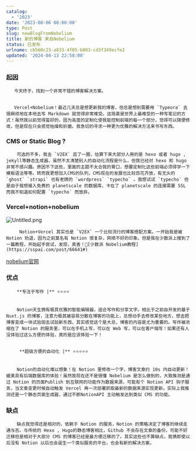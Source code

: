 ```yaml
---
catalog:
  - '2023'
date: '2023-08-06 08:00:00'
type: Post
slug: newBlogFromNobelium
title: 新的博客 来自Nobelium
status: 已发布
urlname: cb560c23-a833-4f05-b803-cd3f349ecfe2
updated: '2024-04-13 22:58:00'
---
```


### 起因


       今天终于，找到一个非常不错的博客解决方案。


       Vercel+Nobelium！最近几天总是想更新我的博客，但总是想到需要用 `Typeora` 去很麻烦地在本地去写 Markdown 就觉得非常难受。这简直是世界上最难受的一种写笔记的方式！虽然我以前觉得蛮好的，因为高度的定制化使我能控制前端的每一个部分，觉得可以随便修改，但是现在只会感觉枯燥和折磨。我急切的寻求一种更为优雅的解决方法来书写东西。


### CMS or Static Blog ?


        可选的不多，我去 `V2EX` 逛了一圈，估算下来大部分人用的是 hexo 或者 hugo , jekyll等静态生成器，虽然不太清楚别人的自动化流程是什么，但我已经对 hexo 和 hugo 非常不感兴趣。原因不下这些，里面的主题不太合我的胃口，想要定制化这些前端必须得学一下模板语法等等。转而我更想加入CMS的队列，CMS现在的发展也比较百花齐放，有无头的 `ghost` `strapi` 也有老牌的 `wordpress` `typecho` 。我想试试 `typecho` 但是由于我想接入免费的 planetscale 的数据库，卡在了 planetscale 的连接需要 SSL 而我不知道如何配置 `typecho` 而放弃。


### Vercel+notion+nobelium


![Untitled.png](https://prod-files-secure.s3.us-west-2.amazonaws.com/ed141b76-e4f4-4030-b3c9-9f8f9925cc4f/0ecc86b3-acdd-477f-ab59-852a7f533d4c/Untitled.png?X-Amz-Algorithm=AWS4-HMAC-SHA256&X-Amz-Content-Sha256=UNSIGNED-PAYLOAD&X-Amz-Credential=ASIAZI2LB4667KB43OCG%2F20250401%2Fus-west-2%2Fs3%2Faws4_request&X-Amz-Date=20250401T154045Z&X-Amz-Expires=3600&X-Amz-Security-Token=IQoJb3JpZ2luX2VjEFcaCXVzLXdlc3QtMiJGMEQCIH5TUxpFzePhEuw5U3zdrhIsuhJ2qWFmhUv0Whr3dCIYAiAfR56O9nAyN5FY8wsQ1os4pMDZZu%2FcY%2BomcgQECNFgIyqIBAjA%2F%2F%2F%2F%2F%2F%2F%2F%2F%2F8BEAAaDDYzNzQyMzE4MzgwNSIMDYoGUnQYCYWyXKTTKtwDp%2FM%2FBgEaH1s5FLWCI2gib0JNrvtUWCgL%2F4UJwpzruZXaUiNnoOFZxzPZOa0T%2BFW%2Fc7PpS1QO2XvW5O4d%2Bh98yk%2FNyNmG%2FnxDBQUzzvWe%2BX4XQCc%2BIIDt%2FM%2BnUqhS%2FdcIOIrnhJvcvhacZkbiEb%2FJyLL0sUVeKUKcp7KJD68WLgvourHn6mjVEcAbAz7I3%2BBnpaRMkBm12fHtirDllNYBvo%2FAyfMkLwHPY8WWToq%2F2RfVnMNgr95rs%2FXamo9y1X%2Bzv6Z1YgcsufivlsacA%2F13hQlqJTTm8x9UOz3KRjuHaUvIMuOWlZ2j2iSMYpc07QzW2Q1t6mVX9wdblAu55atol9ja1ftjAG3tt4Dg5oQ%2BtxHZXfUWPJRQq4KGuDZzv6tob9wx8VdhHA8RWByuJsHaFaE9aRdf6UEG74E1RnR07GPWzYzk96f3bWW1intguBbqJwBecgJ5tbDpDSp0AMDOdSbkYGn7z8TK%2BJgV4BbPpx%2BQQDcPg2Duy5Id4O0ChynBTwaU6Vxn9fD7oslM2%2FLOLBcYpyUiATN3VKK6nCgocoWSF%2B2YHRX9EedTwm%2B21LcOVVK%2BL88Iihy2WzW0o7kR2OO7AtAj417v%2FxLBRU6q2l3CXUiIspAD4PCt3Bsw3oawvwY6pgHX0rE3td%2FQlsO1zhwG1gPHKjanVxzZOA01QITqDanUbrSE%2BRrx6r0u%2FxXeQANClEn4VNZjrWqgzkh8HtxeiH6PpOhqReD4V53unfzCOBCW2yK54Xv2LhiNKN96S82AiuGHupNL076qTUc0FNCipRz9neIwwvWWX36h%2FWbQE37C%2BHbGaU%2BWGsF5qNzj3tY67CgGKLOx%2BLC1rQIbyQQJlr2wkAWoKRoH&X-Amz-Signature=23f2057e04d8fe825a1d3dfcf3e7b62cb3821fcd9044aa27c7a3e87173ebf7d6&X-Amz-SignedHeaders=host&x-id=GetObject)


         Notion+Vercel 其实也是 `V2EX` 一个比较流行的博客搭配方案。一开始我是被 Notion 劝退，因为之前莫名有 Notion 很复杂，网络不好的印象。但是我在少数派上搜到了一篇教程，开始起手尝试，发现，真香！🔗[少数派 Nobelium教程](https://sspai.com/post/66641#) 


[nobelium官网](https://nobelium.js.org/)


### 优点


        **专注于写作 |** ⭐⭐⭐⭐


        Notion天生拥有极其优雅的智能编辑器，适合写作和分享文字。相比于之前自开发的基于Nuxt.js 的博客，注意力极其被容易分散在博客的功能上，总想动手去修改某些地方，想去把博客变成一块试验田去试验新东西，其实感觉这个是大忌，博客的内容是尤为重要的。写作被浓缩在了 Notion 的服务里，可以在手机上写，可以在 Web 写，可以在客户端写！如果还有人没体验过这么方便的体验，真的是应该体验一下！


         **超级方便的自动化 |** ⭐⭐⭐⭐⭐


        Notion的自动化难以想象！在 Notion 里修改一个字，博客文章约 10s 内自动更新！媲美具有后端数据库的体验！虽然我现在还不是很懂 Nobelium 是怎么做到的，大致推测是通过 Notion 的页面Publish 到互联网的功能作为数据来源，可能有个 Notion API 钩子服务，当文章变更时候自动触发 Vercel 再一次部署抓取最新的数据来源实现更新。实际上我推测还是一个静态页面生成器，通过不断NotionAPI 主动触发达到类似 CMS 的功能。


### 缺点


        缺点我觉得还是相对的，依赖于 Notion 的服务，Notion 的策略决定了博客的继续走通与否。与传统的 Hexo , Hugo的静态博客相比，Github 不会存在文章的备份，可能不好迁移但是相对于大部分 CMS 的博客已经是最方便迁移的了。其实这些也不算缺点，我猜即使以后没有 Notion 以后也会诞生一个类似服务的平台，也会有新的解决方案。

